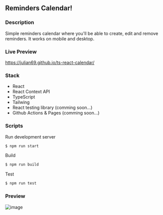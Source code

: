 ## Reminders Calendar!

### Description
Simple reminders calendar where you'll be able to create, edit and remove reminders.
It works on mobile and desktop.

### Live Preview
https://julian69.github.io/ts-react-calendar/

### Stack
- React
- React Context API
- TypeScript
- Tailwing
- React testing library (comming soon...)
- Github Actions & Pages (comming soon...)

### Scripts
Run development server

```bash
$ npm run start
```

Build

```bash
$ npm run build
```

Test

```bash
$ npm run test
```

### Preview
![image](https://github.com/julian69/ts-react-calendar/assets/6019858/1d8fa9c6-be37-4ff2-8f28-0396a16fdec7)

